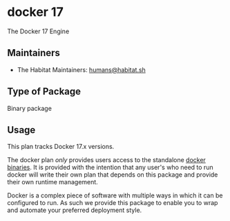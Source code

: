 # docker 17

The Docker 17 Engine

## Maintainers

* The Habitat Maintainers: <humans@habitat.sh>

## Type of Package

Binary package

## Usage

This plan tracks Docker 17.x versions.

The docker plan _only_ provides users access to the standalone [docker binaries](https://docs.docker.com/engine/installation/binaries/). It is provided with the intention that any user's who need to run docker will write their own plan that depends on this package and provide their own runtime management.

Docker is a complex piece of software with multiple ways in which it can be configured to run. As such we provide this package to enable you to wrap and automate your preferred deployment style.
